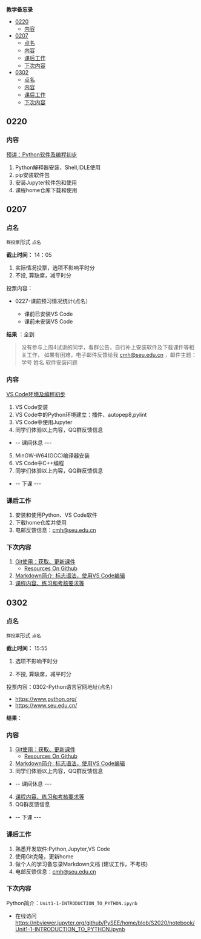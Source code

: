 **教学备忘录**

<!-- TOC -->

- [0220](#0220)
    - [内容](#内容)
- [0207](#0207)
    - [点名](#点名)
    - [内容](#内容-1)
    - [课后工作](#课后工作)
    - [下次内容](#下次内容)
- [0302](#0302)
    - [点名](#点名-1)
    - [内容](#内容-2)
    - [课后工作](#课后工作-1)
    - [下次内容](#下次内容-1)

<!-- /TOC -->

## 0220

### 内容 

[预讲：Python软件及编程初步](./guide/doc/BuildingSoftwareEnvironment.md) 

1. Python解释器安装，Shell,IDLE使用
2. pip安装软件包
3. 安装Jupyter软件包和使用
4. 课程home仓库下载和使用

## 0207

### 点名

`群投票`形式 `点名`

**截止时间：** 14：05

1. 实际情况投票，选项不影响平时分
2. 不投, 算缺席，减平时分

投票内容：

* 0227-课前预习情况统计(点名）

  * 课前已安装VS Code
  * 课前未安装VS Code

**结果** ：全到  

>没有参与上周4试讲的同学，看群公告，自行补上安装软件及下载课件等相关工作，
如果有困难，电子邮件反馈给我 cmh@seu.edu.cn ，邮件主题：学号 姓名 软件安装问题

### 内容
 
[VS Code环境及编程初步](./guide/doc/BuildingSoftwareEnvironment.md) 

1. VS Code安装
2. VS Code中的Python环境建立：插件、autopep8,pylint
3. VS Code中使用Jupyter
4. 同学们体验以上内容，QQ群反馈信息
* -- 课间休息 ---
5. MinGW-W64(GCC)编译器安装
6. VS Code中C++编程
7. 同学们体验以上内容，QQ群反馈信息
* --  下课 ---

### 课后工作

1. 安装和使用Python、VS Code软件
2. 下载home仓库并使用
3. 电邮反馈信息：cmh@seu.edu.cn

### 下次内容

1. [Git使用：获取、更新课件](./guide/doc/BuildingSoftwareEnvironment.md#e-using-git)
   * [Resources On Github](./doc/ResourcesOnGithub.md)
2. [Markdown简介: 标志语法，使用VS Code编辑](./guide/doc/Introduction2Markdown(Chinese).md)
4. [课程内容、练习和考核要求等](./README.md)

## 0302

### 点名

`群投票`形式 `点名`

**截止时间：** 15:55

1. 选项不影响平时分

2. 不投, 算缺席，减平时分

投票内容：0302-Python语言官网地址(点名）

* https://www.python.org/
* https://www.seu.edu.cn/

**结果**：

### 内容
 
1. [Git使用：获取、更新课件](./guide/doc/BuildingSoftwareEnvironment.md#e-using-git)
   * [Resources On Github](./doc/ResourcesOnGithub.md)
2. [Markdown简介: 标志语法，使用VS Code编辑](./guide/doc/Introduction2Markdown(Chinese).md)
3. 同学们体验以上内容，QQ群反馈信息
* -- 课间休息 ---
4. [课程内容、练习和考核要求等](./README.md)
5. QQ群反馈信息
* -- 下课 ---

### 课后工作

1. 熟悉开发软件:Python,Jupyter,VS Code
2. 使用Git克隆，更新home
3. 做个人的学习备忘录Markdown文档 (建议工作，不考核)
3. 电邮反馈信息：cmh@seu.edu.cn

### 下次内容

Python简介：`Unit1-1-INTRODUCTION_TO_PYTHON.ipynb`

* 在线访问 https://nbviewer.jupyter.org/github/PySEE/home/blob/S2020/notebook/Unit1-1-INTRODUCTION_TO_PYTHON.ipynb
